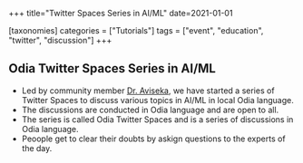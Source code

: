 +++
title="Twitter Spaces Series in AI/ML"
date=2021-01-01

[taxonomies]
categories = ["Tutorials"]
tags = ["event", "education", "twitter", "discussion"]
+++

## Odia Twitter Spaces Series in AI/ML

* Led by community member [Dr. Aviseka](https://x.com/aviseka), we have started a series of Twitter Spaces to discuss various topics in AI/ML in local Odia language.
* The discussions are conducted in Odia language and are open to all.
* The series is called Odia Twitter Spaces and is a series of discussions in Odia language.
* Peoople get to clear their doubts by askign questions to the experts of the day.
